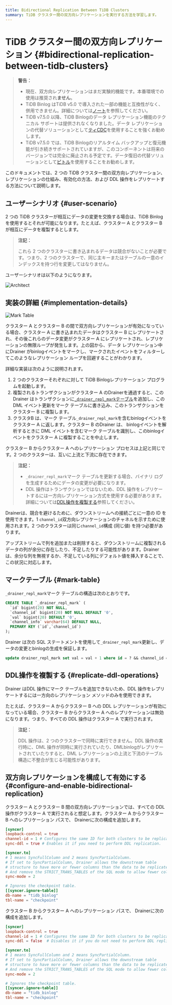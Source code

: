 ```yaml
---
title: Bidirectional Replication Between TiDB Clusters
summary: TiDB クラスター間の双方向レプリケーションを実行する方法を学習します。
---
```


# TiDB クラスター間の双方向レプリケーション {#bidirectional-replication-between-tidb-clusters}

> **警告：**
>
> -   現在、双方向レプリケーションはまだ実験的機能です。本番環境での使用は推奨され**ません**。
> -   TiDB Binlog はTiDB v5.0 で導入された一部の機能と互換性がなく、併用できません。詳細については[ノート](/tidb-binlog/tidb-binlog-overview.md#notes)を参照してください。
> -   TiDB v7.5.0 以降、TiDB Binlogのデータ レプリケーション機能のテクニカル サポートは提供されなくなりました。データ レプリケーションの代替ソリューションとして[ティCDC](/ticdc/ticdc-overview.md)を使用することを強くお勧めします。
> -   TiDB v7.5.0 では、TiDB Binlogのリアルタイム バックアップと復元機能が引き続きサポートされていますが、このコンポーネントは将来のバージョンでは完全に廃止される予定です。データ復旧の代替ソリューションとして[ピトル](/br/br-pitr-guide.md)を使用することをお勧めします。

このドキュメントでは、2 つの TiDB クラスター間の双方向レプリケーション、レプリケーションの仕組み、有効化の方法、および DDL 操作をレプリケートする方法について説明します。

## ユーザーシナリオ {#user-scenario}

2 つの TiDB クラスターが相互にデータの変更を交換する場合は、TiDB Binlog を使用するとそれが可能になります。たとえば、クラスター A とクラスター B が相互にデータを複製するとします。

> **注記：**
>
> これら 2 つのクラスターに書き込まれるデータは競合がないことが必要です。つまり、2 つのクラスターで、同じ主キーまたはテーブルの一意のインデックスを持つ行を変更してはなりません。

ユーザーシナリオは以下のようになります。

![Architect](https://download.pingcap.com/images/docs/binlog/bi-repl1.jpg)

## 実装の詳細 {#implementation-details}

![Mark Table](https://download.pingcap.com/images/docs/binlog/bi-repl2.png)

クラスター A とクラスター B の間で双方向レプリケーションが有効になっている場合、クラスター A に書き込まれたデータはクラスター B にレプリケートされ、その後これらのデータ変更がクラスター A にレプリケートされ、レプリケーションの無限ループが発生します。上の図から、データ レプリケーション中にDrainer がbinlogイベントをマークし、マークされたイベントをフィルターしてこのようなレプリケーション ループを回避することがわかります。

詳細な実装は次のように説明されます。

1.  2 つのクラスターそれぞれに対して TiDB Binlogレプリケーション プログラムを起動します。
2.  複製されるトランザクションがクラスター A のDrainerを通過すると、このDrainer はトランザクションに[`_drainer_repl_mark`テーブル](#mark-table)を追加し、この DML イベント更新をマーク テーブルに書き込み、このトランザクションをクラスター B に複製します。
3.  クラスタB は、マーク テーブル`_drainer_repl_mark`を含むbinlogイベントをクラスター A に返します。クラスター B のDrainer は、 binlogイベントを解析するときに DML イベントを含むマーク テーブルを識別し、このbinlogイベントをクラスター A に複製することを中止します。

クラスター B からクラスター A へのレプリケーション プロセスは上記と同じです。2 つのクラスターは、互いに上流と下流に存在できます。

> **注記：**
>
> -   `_drainer_repl_mark`マーク テーブルを更新する場合、バイナリ ログを生成するためにデータの変更が必要になります。
> -   DDL 操作はトランザクションではないため、DDL 操作をレプリケートするには一方向レプリケーション方式を使用する必要があります。詳細については[DDL操作を複製する](#replicate-ddl-operations)参照してください。

Drainerは、競合を避けるために、ダウンストリームへの接続ごとに一意の ID を使用できます。1 `channel_id`双方向レプリケーションのチャネルを示すために使用されます。2 つのクラスターは同じ`channel_id`構成 (同じ値) を持つ必要があります。

アップストリームで列を追加または削除すると、ダウンストリームに複製されるデータの列が余分に存在したり、不足したりする可能性があります。Drainerは、余分な列を無視するか、不足している列にデフォルト値を挿入することで、この状況に対応します。

## マークテーブル {#mark-table}

`_drainer_repl_mark`マーク テーブルの構造は次のとおりです。

```sql
CREATE TABLE `_drainer_repl_mark` (
  `id` bigint(20) NOT NULL,
  `channel_id` bigint(20) NOT NULL DEFAULT '0',
  `val` bigint(20) DEFAULT '0',
  `channel_info` varchar(64) DEFAULT NULL,
  PRIMARY KEY (`id`,`channel_id`)
);
```

Drainer は次の SQL ステートメントを使用して`_drainer_repl_mark`更新し、データの変更とbinlogの生成を保証します。

```sql
update drainer_repl_mark set val = val + 1 where id = ? && channel_id = ?;
```

## DDL操作を複製する {#replicate-ddl-operations}

Drainer はDDL 操作にマーク テーブルを追加できないため、DDL 操作をレプリケートするには一方向のレプリケーション メソッドのみを使用できます。

たとえば、クラスター A からクラスター B への DDL レプリケーションが有効になっている場合、クラスター B からクラスター A へのレプリケーションは無効になります。つまり、すべての DDL 操作はクラスター A で実行されます。

> **注記：**
>
> DDL 操作は、2 つのクラスターで同時に実行できません。DDL 操作の実行時に、DML 操作が同時に実行されていたり、DMLbinlogがレプリケートされていたりすると、DML レプリケーションの上流と下流のテーブル構造に不整合が生じる可能性があります。

## 双方向レプリケーションを構成して有効にする {#configure-and-enable-bidirectional-replication}

クラスター A とクラスター B 間の双方向レプリケーションでは、すべての DDL 操作がクラスター A で実行されると想定します。クラスター A からクラスター B へのレプリケーション パスで、 Drainerに次の構成を追加します。

```toml
[syncer]
loopback-control = true
channel-id = 1 # Configures the same ID for both clusters to be replicated.
sync-ddl = true # Enables it if you need to perform DDL replication.

[syncer.to]
# 1 means SyncFullColumn and 2 means SyncPartialColumn.
# If set to SyncPartialColumn, Drainer allows the downstream table
# structure to have more or fewer columns than the data to be replicated
# And remove the STRICT_TRANS_TABLES of the SQL mode to allow fewer columns, and insert zero values to the downstream.
sync-mode = 2

# Ignores the checkpoint table.
[[syncer.ignore-table]]
db-name = "tidb_binlog"
tbl-name = "checkpoint"
```

クラスター B からクラスター A へのレプリケーション パスで、 Drainerに次の構成を追加します。

```toml
[syncer]
loopback-control = true
channel-id = 1 # Configures the same ID for both clusters to be replicated.
sync-ddl = false  # Disables it if you do not need to perform DDL replication.

[syncer.to]
# 1 means SyncFullColumn and 2 means SyncPartialColumn.
# If set to SyncPartialColumn, Drainer allows the downstream table
# structure to have more or fewer columns than the data to be replicated
# And remove the STRICT_TRANS_TABLES of the SQL mode to allow fewer columns, and insert zero values to the downstream.
sync-mode = 2

# Ignores the checkpoint table.
[[syncer.ignore-table]]
db-name = "tidb_binlog"
tbl-name = "checkpoint"
```
